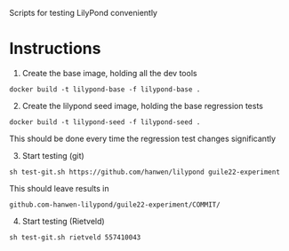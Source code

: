 
Scripts for testing LilyPond conveniently

Instructions
============

1.  Create the base image, holding all the dev tools

```
docker build -t lilypond-base -f lilypond-base .
```


2.  Create the lilypond seed image, holding the base regression tests

```
docker build -t lilypond-seed -f lilypond-seed .
```

This should be done every time the regression test changes significantly

3.  Start testing (git)

```
sh test-git.sh https://github.com/hanwen/lilypond guile22-experiment
```

This should leave results in

```
github.com-hanwen-lilypond/guile22-experiment/COMMIT/
```

4.  Start testing (Rietveld)

```
sh test-git.sh rietveld 557410043
```
